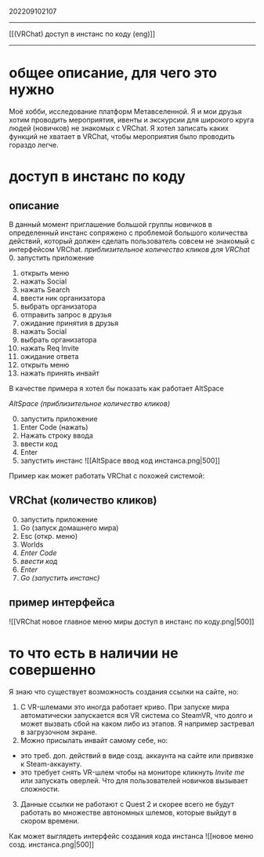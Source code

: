202209102107
***
[[(VRChat) доступ в инстанс по коду (eng)]]
***
# общее описание, для чего это нужно
Моё хобби, исследование платформ Метавселенной.
Я и мои друзья хотим проводить мероприятия, ивенты и экскурсии для широкого круга людей (новичков) не знакомых с VRChat.
Я хотел записать каких функций не хватает в VRChat, чтобы мероприятия было проводить гораздо легче.
# доступ в инстанс по коду
## описание
В данный момент приглашение большой группы новичков в определенный инстанс сопряжено с проблемой большого количества действий, который должен сделать пользователь совсем не знакомый с интерфейсом VRChat.
*приблизительное количество кликов для VRChat*
0. запустить приложение
1. открыть меню
2. нажать Social
3. нажать Search
4. ввести ник организатора
5. выбрать организатора
6. отправить запрос в друзья
7. ожидание принятия в друзья
8. нажать Social
9. выбрать организатора
10. нажать Req Invite
11. ожидание ответа
12. открыть меню
13. нажать принять инвайт

В качестве примера я хотел бы показать как работает AltSpace

*AltSpace (приблизительное количество кликов)*

0. запустить приложение
1. Enter Code (нажать)
2. Нажать строку ввода
3. ввести код
4. Enter
5. запустить инстанс
![[AltSpace ввод код инстанса.png|500]]

Пример как может работать VRChat с похожей системой:

## VRChat (количество кликов)
0. запустить приложение
3. Go (запуск домашнего мира)
4. Esc (откр. меню)
5. Worlds
6. *Enter Code*
7. *ввести код*
8. *Enter*
9. *Go (запустить инстанс)*
## пример интерфейса
![[VRChat новое главное меню миры доступ в инстанс по коду.png|500]]

# то что есть в наличии не совершенно

Я знаю что существует возможность создания ссылки на сайте, но:
1. С VR-шлемами это иногда работает криво.
   При запуске мира автоматически запускается вся VR система со SteamVR, что долго и может вызвать сбой на каком либо из этапов.
   Я например застревал в загрузочном экране.
2. Можно присылать инвайт самому себе, но:
- это треб. доп. действий в виде созд. аккаунта на сайте или привязке к Steam-аккаунту.
- это требует снять VR-шлем чтобы на мониторе кликнуть *Invite me* или запускать оверлей.
  Что для пользователей новичков вызывает сложности.
3. Данные ссылки не работают с Quest 2 и скорее всего не будут работать во множестве автономных шлемов, которые выйдут в скором времени.

Как может выглядеть интерфейс создания кода инстанса
![[новое меню созд. инстанса.png|500]]